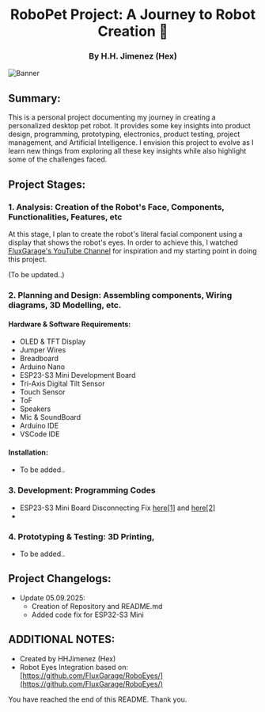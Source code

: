 <h1 align="center">RoboPet Project: A Journey to Robot Creation 🤖</h1>
<h3 align="center">By H.H. Jimenez (Hex)</h3>

![Banner](https://github.com/user-attachments/assets/15df38b4-1127-4f8a-967e-80f290ad8bb8)

## Summary:
This is a personal project documenting my journey in creating a personalized desktop pet robot. It provides some key insights into product design, programming, prototyping, electronics, product testing, project management, and Artificial Intelligence. I envision this project to evolve as I learn new things from exploring all these key insights while also highlight some of the challenges faced. 

## Project Stages:
### 1. Analysis: Creation of the Robot's Face, Components, Functionalities, Features, etc
At this stage, I plan to create the robot's literal facial component using a display that shows the robot's eyes. In order to achieve this, I watched [FluxGarage's YouTube Channel](https://www.youtube.com/@FluxGarage) for inspiration and my starting point in doing this project.

(To be updated..)

### 2. Planning and Design: Assembling components, Wiring diagrams, 3D Modelling, etc.
#### Hardware & Software Requirements:
  - OLED & TFT Display
  - Jumper Wires
  - Breadboard
  - Arduino Nano
  - ESP23-S3 Mini Development Board
  - Tri-Axis Digital Tilt Sensor
  - Touch Sensor
  - ToF
  - Speakers
  - Mic & SoundBoard
  - Arduino IDE
  - VSCode IDE

#### Installation:
  - To be added..

### 3. Development: Programming Codes
- ESP23-S3 Mini Board Disconnecting Fix [here[1]](https://github.com/hexhart/RoboPet-Project/blob/main/Arduino-Codes/ESP32-S3Mini/disconnect-fix) and [here[2]](https://github.com/hexhart/RoboPet-Project/blob/main/Arduino-Codes/ESP32-S3Mini/disconnect-fix-lightsOff)
- 

### 4. Prototyping & Testing: 3D Printing, 
- To be added..

## Project Changelogs:
- Update 05.09.2025:
    - Creation of Repository and README.md
    - Added code fix for ESP32-S3 Mini

## ADDITIONAL NOTES:
- Created by HHJimenez (Hex)
- Robot Eyes Integration based on: [https://github.com/FluxGarage/RoboEyes/](https://github.com/FluxGarage/RoboEyes/)

You have reached the end of this README. Thank you.
